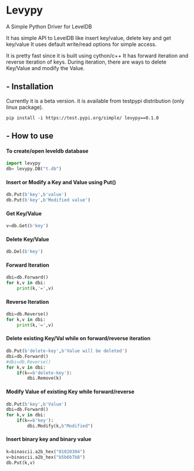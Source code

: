 # Levypy

A Simple Python Driver for LevelDB

It has simple API to  LevelDB like insert key/value, delete key and get key/value
It uses default write/read options for simple access.

It is pretty fast since it is built using cython/c++
It has forward iteration and reverse iteration of keys. During iteration, there are ways to delete Key/Value and modify the Value.

## - Installation
Currently it is a beta version. it is available from testpypi distribution (only linux package).
```shell
pip install -i https://test.pypi.org/simple/ levypy==0.1.0
```

## - How to use
#### To create/open leveldb database
```python
import levypy
db= levypy.DB("t.db")
```
#### Insert or Modify a Key and Value using Put() 
```python
db.Put(b'key',b'value')
db.Put(b'key',b'Modified value')
```
#### Get Key/Value
```python
v=db.Get(b'key')
```

#### Delete Key/Value
```python
db.Del(b'key')
```

#### Forward Iteration
```python
dbi=db.Forward()
for k,v in dbi:
    print(k,'=',v)
```

#### Reverse Iteration
```python
dbi=db.Reverse()
for k,v in dbi:
    print(k,'=',v)
```
    
#### Delete existing Key/Val while on forward/reverse iteration
```python
db.Put(b'delete-key',b'Value will be deleted')
dbi=db.Forward()
#dbi=db.Reverse()
for k,v in dbi:
    if(k==b'delete-key'):
        dbi.Remove(k)
```

#### Modify Value of existing Key while forward/reverse
```python
db.Put(b'key',b'Value')
dbi=db.Forward()
for k,v in dbi:
    if(k==b'key'):
        dbi.Modify(k,b"Modified")
```

#### Insert binary key and binary value 
```python
k=binascii.a2b_hex("01020304")
v=binascii.a2b_hex("b5b6b7b8")
db.Put(k,v)
```
